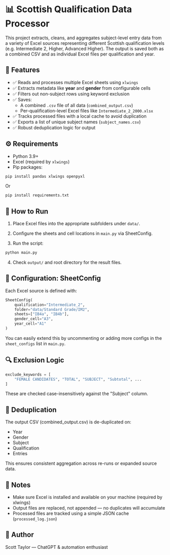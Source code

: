 # 📊 Scottish Qualification Data Processor

This project extracts, cleans, and aggregates subject-level entry data from a variety of Excel sources representing different Scottish qualification levels (e.g. Intermediate 2, Higher, Advanced Higher). The output is saved both as a combined CSV and as individual Excel files per qualification and year.

## 🧰 Features

- ✅ Reads and processes multiple Excel sheets using `xlwings`
- ✅ Extracts metadata like **year** and **gender** from configurable cells
- ✅ Filters out non-subject rows using keyword exclusion
- ✅ Saves:
  - A combined `.csv` file of all data (`combined_output.csv`)
  - Per-qualification-level Excel files like `Intermediate_2_2000.xlsx`
- ✅ Tracks processed files with a local cache to avoid duplication
- ✅ Exports a list of unique subject names (`subject_names.csv`)
- ✅ Robust deduplication logic for output


## ⚙️ Requirements

- Python 3.9+
- Excel (required by `xlwings`)
- Pip packages:

```bash
pip install pandas xlwings openpyxl
```

Or
```bash
pip install requirements.txt
```

## 🚀 How to Run

1. Place Excel files into the appropriate subfolders under ``data/``.

2. Configure the sheets and cell locations in `main.py` via SheetConfig.

3. Run the script:

```bash
python main.py
```

4. Check ``output/`` and root directory for the result files.

## 📝 Configuration: SheetConfig

Each Excel source is defined with:

```python
SheetConfig(
    qualification="Intermediate_2",
    folder="data/Standard Grade/IM2",
    sheets=["IB4a", "IB4b"],
    gender_cell="A3",
    year_cell="A1"
)
```

You can easily extend this by uncommenting or adding more configs in the `sheet_configs` list in `main.py`.

## 🔍 Exclusion Logic

```python
exclude_keywords = [
    "FEMALE CANDIDATES", "TOTAL", "SUBJECT", "Subtotal", ...
]
```

These are checked case-insensitively against the "Subject" column.

## 🧼 Deduplication

The output CSV (combined_output.csv) is de-duplicated on:

- Year
- Gender
- Subject
- Qualification
- Entries

This ensures consistent aggregation across re-runs or expanded source data.

## 🧠 Notes

- Make sure Excel is installed and available on your machine (required by xlwings)
- Output files are replaced, not appended — no duplicates will accumulate
- Processed files are tracked using a simple JSON cache (``processed_log.json``)

## 👤 Author
Scott Taylor — ChatGPT & automation enthusiast